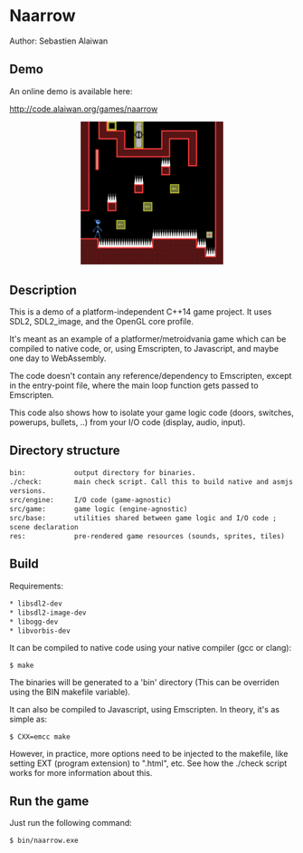 # Naarrow

Author: Sebastien Alaiwan

Demo
----

An online demo is available here:

http://code.alaiwan.org/games/naarrow

<p align="center"><img src="doc/screenshot.jpg" width="50%"></p>

Description
-----------

This is a demo of a platform-independent C++14 game project.
It uses SDL2, SDL2_image, and the OpenGL core profile.

It's meant as an example of a platformer/metroidvania game
which can be compiled to native code, or, using Emscripten, to Javascript,
and maybe one day to WebAssembly.

The code doesn't contain any reference/dependency to Emscripten, except in the
entry-point file, where the main loop function gets passed to Emscripten.

This code also shows how to isolate your game logic code (doors, switches,
powerups, bullets, ..) from your I/O code (display, audio, input).

Directory structure
-------------------

```
bin:            output directory for binaries.
./check:        main check script. Call this to build native and asmjs versions.
src/engine:     I/O code (game-agnostic)
src/game:       game logic (engine-agnostic)
src/base:       utilities shared between game logic and I/O code ; scene declaration
res:            pre-rendered game resources (sounds, sprites, tiles)
```


Build
-----

Requirements:
```
* libsdl2-dev
* libsdl2-image-dev
* libogg-dev
* libvorbis-dev
```

It can be compiled to native code using your native compiler (gcc or clang):

```
$ make
```

The binaries will be generated to a 'bin' directory
(This can be overriden using the BIN makefile variable).

It can also be compiled to Javascript, using Emscripten.
In theory, it's as simple as:

```
$ CXX=emcc make
```

However, in practice, more options need to be injected to the makefile,
like setting EXT (program extension) to ".html", etc.
See how the ./check script works for more information about this.

Run the game
------------

Just run the following command:

```
$ bin/naarrow.exe
```

